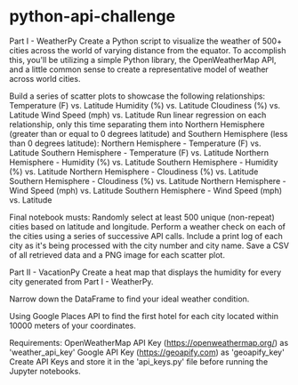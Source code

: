 # python-api-challenge

Part I - WeatherPy
Create a Python script to visualize the weather of 500+ cities across the world of varying distance from the equator. To accomplish this, you'll be utilizing a simple Python library, the OpenWeatherMap API, and a little common sense to create a representative model of weather across world cities.

Build a series of scatter plots to showcase the following relationships:
Temperature (F) vs. Latitude
Humidity (%) vs. Latitude
Cloudiness (%) vs. Latitude
Wind Speed (mph) vs. Latitude
Run linear regression on each relationship, only this time separating them into Northern Hemisphere (greater than or equal to 0 degrees latitude) and Southern Hemisphere (less than 0 degrees latitude):
Northern Hemisphere - Temperature (F) vs. Latitude
Southern Hemisphere - Temperature (F) vs. Latitude
Northern Hemisphere - Humidity (%) vs. Latitude
Southern Hemisphere - Humidity (%) vs. Latitude
Northern Hemisphere - Cloudiness (%) vs. Latitude
Southern Hemisphere - Cloudiness (%) vs. Latitude
Northern Hemisphere - Wind Speed (mph) vs. Latitude
Southern Hemisphere - Wind Speed (mph) vs. Latitude

Final notebook musts:
Randomly select at least 500 unique (non-repeat) cities based on latitude and longitude.
Perform a weather check on each of the cities using a series of successive API calls.
Include a print log of each city as it's being processed with the city number and city name.
Save a CSV of all retrieved data and a PNG image for each scatter plot.

Part II - VacationPy
Create a heat map that displays the humidity for every city generated from Part I - WeatherPy.

Narrow down the DataFrame to find your ideal weather condition.

Using Google Places API to find the first hotel for each city located within 10000 meters of your coordinates.

Requirements:
OpenWeatherMap API Key (https://openweathermap.org/) as 'weather_api_key'
Google API Key (https://geoapify.com) as 'geoapify_key'
Create API Keys and store it in the 'api_keys.py' file before running the Jupyter notebooks.
